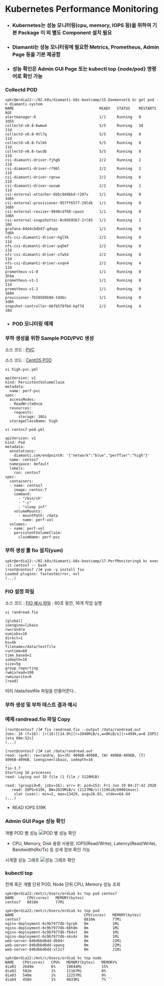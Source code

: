# Kubernetes Performance Monitoring

- ### Kubernetes는 성능 모니터링(cpu, memory, IOPS 등)을 위하여 기본 Package 이 외 별도 Component 설치 필요
- ### Diamanti는 성능 모니터링에 필요한 Metrics, Prometheus, Admin Page 등을 기본 제공함
- ### 성능 확인은 Admin GUI Page 또는 kubectl top {node/pod} 명령어로 확인 가능 

### Collectd POD

```
spkr@erdia22:~/02.k8s/diamanti-k8s-bootcamp/15.Daemonset$ kc get pod -n diamanti-system
NAME                                       READY   STATUS    RESTARTS   AGE
alertmanager-0                             1/1     Running   0          3d5h
collectd-v0.8-6wmw4                        5/5     Running   10         11d
collectd-v0.8-9tl7q                        5/5     Running   0          11d
collectd-v0.8-fxlkh                        5/5     Running   0          11d
collectd-v0.8-twcdb                        5/5     Running   0          11d
csi-diamanti-driver-fjhg6                  2/2     Running   2          11d
csi-diamanti-driver-r796l                  2/2     Running   2          11d
csi-diamanti-driver-rqnvw                  2/2     Running   6          11d
csi-diamanti-driver-xwswm                  2/2     Running   2          11d
csi-external-attacher-6bbc9d4bbd-r297v     1/1     Running   0          3d6h
csi-external-provisioner-957ff6577-29ldk   1/1     Running   0          3d6h
csi-external-resizer-9848cdf68-cpwzn       1/1     Running   0          3d6h
csi-external-snapshotter-8c8959567-2rl85   1/1     Running   2          10d
grafana-84d4cbdb47-g4xpp                   1/1     Running   0          7d6h
nfs-csi-diamanti-driver-hgl5k              2/2     Running   0          11d
nfs-csi-diamanti-driver-pq5mf              2/2     Running   0          11d
nfs-csi-diamanti-driver-sfw54              2/2     Running   0          11d
nfs-csi-diamanti-driver-xvqn4              2/2     Running   4          11d
prometheus-v1-0                            1/1     Running   0          3h5m
prometheus-v1-1                            1/1     Running   0          11d
prometheus-v1-2                            1/1     Running   0          168m
provisioner-7b58589b9d-td4bc               1/1     Running   0          3d6h
snapshot-controller-66fb5f8fbd-kqf7d       2/2     Running   4          10d
```
- ### POD 모니터링 예제
### 부하 생성을 위한 Sample POD/PVC 생성 

소스 코드 : [PVC](./high-pvc.yml)

소스 코드 : [CentOS POD](./centos7-pod.yml)

```
vi high-pvc.yml 

apiVersion: v1
kind: PersistentVolumeClaim
metadata:
  name: perf-pvc
spec:
  accessModes:
  - ReadWriteOnce
  resources:
    requests:
      storage: 10Gi
  storageClassName: high

vi centos7-pod.yml

apiVersion: v1
kind: Pod
metadata:
  annotations:
    diamanti.com/endpoint0: '{"network":"blue","perfTier":"high"}'
  name: centos7
  namespace: default
  labels:
    run: centos7
spec:
  containers:
  - name: centos7
    image: centos:7
    command:
      - "/bin/sh"
      - "-c"
      - "sleep inf"
    volumeMounts:
      - mountPath: /data
        name: perf-vol
  volumes:
  - name: perf-vol
    persistentVolumeClaim:
      claimName: perf-pvc
```

### 부하 생성 툴 fio 설치(yum)
```
spkr@erdia22:~/02.k8s/diamanti-k8s-bootcamp/17.PerfMonitoring$ kc exec -it centos7 -- bash
[root@centos7 /]# yum -y install fio
Loaded plugins: fastestmirror, ovl
(...)
```

### FIO 설정 파일

소스 코드 : [FIO 예시 파일](./randread.fio)
: 60초 동안, 16개 작업 실행

```
vi randread.fio

[global]
ioengine=libaio
rw=randrw
numjobs=16
direct=1
bs=4k
filename=/data/testfile
runtime=60
time_based=1
iodepth=16
size=5g
group_reporting
rwmixread=100
rwmixwrite=0
[read]
```
미리 /data/testfile 파일을 만들어준다.. 


### 부하 생성 및 부하 테스트 결과 예시
### 예제 randread.fio 파일 Copy
```
[root@centos7 /]# fio randread.fio --output /data/randread.out
Jobs: 16 (f=16): [r(16)][14.8%][r=1948MiB/s,w=0KiB/s][r=499k,w=0 IOPS][eta 00m:52s]
(...)

[root@centos7 /]# cat /data/randread.out
read: (g=0): rw=randrw, bs=(R) 4096B-4096B, (W) 4096B-4096B, (T) 4096B-4096B, ioengine=libaio, iodepth=16
...
fio-3.7
Starting 16 processes
read: Laying out IO file (1 file / 5120MiB)

read: (groupid=0, jobs=16): err= 0: pid=153: Fri Jun 19 04:27:42 2020
   read: IOPS=519k, BW=2029MiB/s (2127MB/s)(119GiB/60001msec)
    slat (usec): min=2, max=13429, avg=28.83, stdev=64.04
(...)
```
- READ IOPS 519K 

### Admin GUI Page 성능 확인 

개별 POD 별 성능
![POD 별 성능 확인](./200619admin-perfPage.png)

- CPU, Memory, Disk 용량 사용량, IOPS(Read/Write), Latency(Read/Write), Bandwidth(Rx/Tx) 등 상세 정보 확인 가능 

시계열 성능 그래프
![성능 그래프 확인](./200619admin-perfGraph.png)


### kubectl top 

전체 혹은 개별 단위 POD, Node 단위 CPU, Memory 성능 조회

```
spkr@erdia22:/mnt/c/Users/erdia$ kc top pod centos7
NAME      CPU(cores)   MEMORY(bytes)
centos7   8810m        77Mi

spkr@erdia22:/mnt/c/Users/erdia$ kc top pod
NAME                                CPU(cores)   MEMORY(bytes)
centos7                             8810m        77Mi
nginx-deployment-6c9b7977db-5grpk   0m           1Mi
nginx-deployment-6c9b7977db-6bhdm   0m           1Mi
nginx-deployment-6c9b7977db-f64vt   0m           1Mi
nginx-deployment-6c9b7977db-sks4x   0m           1Mi
web-server-846dbbd6dd-dk94r         0m           22Mi
web-server-846dbbd6dd-vpwnq         0m           22Mi
web-server-846dbbd6dd-xl2z7         0m           21Mi

spkr@erdia22:/mnt/c/Users/erdia$ kc top node
NAME    CPU(cores)   CPU%   MEMORY(bytes)   MEMORY%
dia01   2649m        6%     19644Mi         15%
dia02   582m         1%     11167Mi         8%
dia03   540m         1%     12257Mi         9%
dia04   458m         1%     9833Mi          7%```
```
